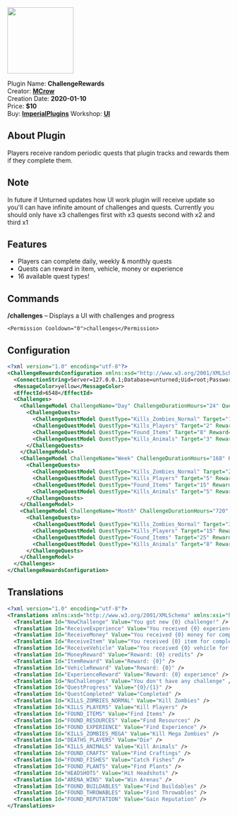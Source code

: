 <img src="/assets/images/ChallengeRewards.png" width="150" height="150" />

Plugin Name: **ChallengeRewards**  
Creator: [**MCrow**](steamcommunity.com/id/restoremonarchy)  
Creation Date: **2020-01-10**  
Price: **$10**  
Buy: [**ImperialPlugins**](https://imperialplugins.com/Products/ChallengeRewards)
Workshop: [**UI**](https://steamcommunity.com/sharedfiles/filedetails/?id=1943347710)

## About Plugin
Players receive random periodic quests that plugin tracks and rewards them if they complete them.  

## Note
In future if Unturned updates how UI work plugin will receive update so you'll can have infinite amount of challenges and quests. Currently you should only have x3 challenges first with x3 quests second with x2 and third x1  

## Features
* Players can complete daily, weekly & monthly quests
* Quests can reward in item, vehicle, money or experience
* 16 available quest types!

## Commands
**/challenges** – Displays a UI with challenges and progress
```
<Permission Cooldown="0">challenges</Permission>
```

## Configuration
```xml
<?xml version="1.0" encoding="utf-8"?>
<ChallengeRewardsConfiguration xmlns:xsd="http://www.w3.org/2001/XMLSchema" xmlns:xsi="http://www.w3.org/2001/XMLSchema-instance">
  <ConnectionString>Server=127.0.0.1;Database=unturned;Uid=root;Password=Password!123;</ConnectionString>
  <MessageColor>yellow</MessageColor>
  <EffectId>6548</EffectId>
  <Challenges>
    <ChallengeModel ChallengeName="Day" ChallengeDurationHours="24" QuestsAmount="3">
      <ChallengeQuests>
        <ChallengeQuestModel QuestType="Kills_Zombies_Normal" Target="10" Reward="EXPERIENCE_200" />
        <ChallengeQuestModel QuestType="Kills_Players" Target="2" Reward="ITEM_363" />
        <ChallengeQuestModel QuestType="Found_Items" Target="8" Reward="VEHICLE_93" />
        <ChallengeQuestModel QuestType="Kills_Animals" Target="3" Reward="ITEM_1364" />
      </ChallengeQuests>
    </ChallengeModel>
    <ChallengeModel ChallengeName="Week" ChallengeDurationHours="168" QuestsAmount="2">
      <ChallengeQuests>
        <ChallengeQuestModel QuestType="Kills_Zombies_Normal" Target="20" Reward="EXPERIENCE_200" />
        <ChallengeQuestModel QuestType="Kills_Players" Target="5" Reward="ITEM_363" />
        <ChallengeQuestModel QuestType="Found_Items" Target="15" Reward="VEHICLE_93" />
        <ChallengeQuestModel QuestType="Kills_Animals" Target="5" Reward="ITEM_1364" />
      </ChallengeQuests>
    </ChallengeModel>
    <ChallengeModel ChallengeName="Month" ChallengeDurationHours="720" QuestsAmount="1">
      <ChallengeQuests>
        <ChallengeQuestModel QuestType="Kills_Zombies_Normal" Target="30" Reward="EXPERIENCE_200" />
        <ChallengeQuestModel QuestType="Kills_Players" Target="15" Reward="ITEM_363" />
        <ChallengeQuestModel QuestType="Found_Items" Target="25" Reward="VEHICLE_93" />
        <ChallengeQuestModel QuestType="Kills_Animals" Target="8" Reward="ITEM_1364" />
      </ChallengeQuests>
    </ChallengeModel>
  </Challenges>
</ChallengeRewardsConfiguration>
```

## Translations
```xml
<?xml version="1.0" encoding="utf-8"?>
<Translations xmlns:xsd="http://www.w3.org/2001/XMLSchema" xmlns:xsi="http://www.w3.org/2001/XMLSchema-instance">
  <Translation Id="NewChallenge" Value="You got new {0} challenge!" />
  <Translation Id="ReceiveExperience" Value="You received {0} experience for completing quest!" />
  <Translation Id="ReceiveMoney" Value="You received {0} money for completing quest!" />
  <Translation Id="ReceiveItem" Value="You received {0} item for completing quest!" />
  <Translation Id="ReceiveVehicle" Value="You received {0} vehicle for completing quest!" />
  <Translation Id="MoneyReward" Value="Reward: {0} credits" />
  <Translation Id="ItemReward" Value="Reward: {0}" />
  <Translation Id="VehicleReward" Value="Reward: {0}" />
  <Translation Id="ExperienceReward" Value="Reward: {0} experience" />
  <Translation Id="NoChallenges" Value="You don't have any challenge" />
  <Translation Id="QuestProgress" Value="{0}/{1}" />
  <Translation Id="QuestCompleted" Value="Completed" />
  <Translation Id="KILLS_ZOMBIES_NORMAL" Value="Kill Zombies" />
  <Translation Id="KILLS_PLAYERS" Value="Kill Players" />
  <Translation Id="FOUND_ITEMS" Value="Find Items" />
  <Translation Id="FOUND_RESOURCES" Value="Find Resources" />
  <Translation Id="FOUND_EXPERIENCE" Value="Find Experience" />
  <Translation Id="KILLS_ZOMBIES_MEGA" Value="Kill Mega Zombies" />
  <Translation Id="DEATHS_PLAYERS" Value="Die" />
  <Translation Id="KILLS_ANIMALS" Value="Kill Animals" />
  <Translation Id="FOUND_CRAFTS" Value="Find Craftings" />
  <Translation Id="FOUND_FISHES" Value="Catch Fishes" />
  <Translation Id="FOUND_PLANTS" Value="Find Plants" />
  <Translation Id="HEADSHOTS" Value="Hit Headshots" />
  <Translation Id="ARENA_WINS" Value="Win Arenas" />
  <Translation Id="FOUND_BUILDABLES" Value="Find Buildables" />
  <Translation Id="FOUND_THROWABLES" Value="Find Throwables" />
  <Translation Id="FOUND_REPUTATION" Value="Gain Reputation" />
</Translations>
```
